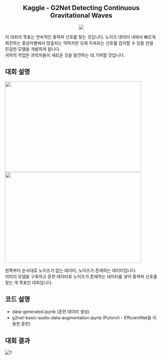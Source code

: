 <div align="center">
<h2> Kaggle - G2Net Detecting Continuous Gravitational Waves </h2>
</div>

<p align="center"><img src="https://imagine.gsfc.nasa.gov/Images/science/gwaves_still.jpg"/></p>

이 대회의 목표는 연속적인 중력파 신호를 찾는 것입니다. 노이즈 데이터 내에서 빠르게 회전하는 중성자별에서 방출되는 약하지만 오래 지속되는 신호를 감지할 수 있을 만큼 민감한 모델을 개발하게 됩니다.
<br>귀하의 작업은 과학자들이 새로운 것을 발견하는 데 기여할 것입니다.

## 대회 설명
<img src="https://github.com/HYWCL/Kaggle-G2Net/assets/86766552/a11dc95a-3067-4fce-be57-939465817899" width="450" height="300"/>
<img src="https://github.com/HYWCL/Kaggle-G2Net/assets/86766552/87511d04-988b-43c3-afb3-793e9ecd2b8a" width="450" height="300"/>

왼쪽부터 순서대로 노이즈가 없는 데이터, 노이즈가 존재하는 데이터입니다. <br>
이미지 모델을 구축하고 훈련 데이터로 노이즈가 존재하는 데이터를 넣어 중력파 신호를 찾는 게 목표인 대회입니다.

## 코드 설명
 - data-generated.ipynb (훈련 데이터 생성)
 - g2net-basic-audio-data-augmentation.ipynb (Pytorch - EfficientNet을 이용한 훈련)

## 대회 결과
![1](https://github.com/HYWCL/Kaggle---Contrail/assets/86766552/61c4edb7-58b3-40ba-b444-635a735e816b)
